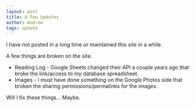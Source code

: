 ```yaml
---
layout: post
title: A Few Updates
author: Andrew
tags: update
---
```

I have not posted in a long time or maintained this site in a while. 

A few things are broken on the site.
* Reading Log - Google Sheets changed their API a couple years ago that broke the link/access to my database spreadsheet.
* Images - I must have done something on the Google Photos side that broken the sharing permissions/permalinks for the images.

Will I fix these things... Maybe. 

